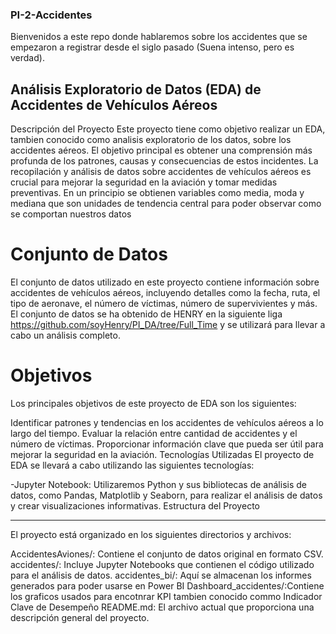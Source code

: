 ### PI-2-Accidentes
Bienvenidos a este repo donde hablaremos sobre los accidentes que se empezaron a registrar desde el siglo pasado (Suena intenso, pero es verdad).

## Análisis Exploratorio de Datos (EDA) de Accidentes de Vehículos Aéreos
Descripción del Proyecto
Este proyecto tiene como objetivo realizar un EDA, tambien conocido como analisis exploratorio de los datos, sobre los accidentes aéreos. El objetivo principal es obtener una comprensión más profunda de los patrones, causas y consecuencias de estos incidentes. La recopilación y análisis de datos sobre accidentes de vehículos aéreos es crucial para mejorar la seguridad en la aviación y tomar medidas preventivas. En un principio se obtienen variables como media, moda y mediana que son unidades de tendencia central para poder observar como se comportan nuestros datos

# Conjunto de Datos
El conjunto de datos utilizado en este proyecto contiene información sobre accidentes de vehículos aéreos, incluyendo detalles como la fecha, ruta, el tipo de aeronave, el número de víctimas, número de supervivientes y más. El conjunto de datos se ha obtenido de HENRY en la siguiente liga https://github.com/soyHenry/PI_DA/tree/Full_Time y se utilizará para llevar a cabo un análisis completo.

# Objetivos
Los principales objetivos de este proyecto de EDA son los siguientes:

Identificar patrones y tendencias en los accidentes de vehículos aéreos a lo largo del tiempo.
Evaluar la relación entre cantidad de accidentes y el número de víctimas.
Proporcionar información clave que pueda ser útil para mejorar la seguridad en la aviación.
Tecnologías Utilizadas
El proyecto de EDA se llevará a cabo utilizando las siguientes tecnologías:

-Jupyter Notebook: Utilizaremos Python y sus bibliotecas de análisis de datos, como Pandas, Matplotlib y Seaborn, para realizar el análisis de datos y crear visualizaciones informativas.
Estructura del Proyecto

____

El proyecto está organizado en los siguientes directorios y archivos:

AccidentesAviones/: Contiene el conjunto de datos original en formato CSV.
accidentes/: Incluye Jupyter Notebooks que contienen el código utilizado para el análisis de datos.
accidentes_bi/: Aquí se almacenan los informes generados para poder usarse en Power BI
Dashboard_accidentes/:Contiene los graficos usados para encotnrar KPI tambien conocido commo Indicador Clave de Desempeño
README.md: El archivo actual que proporciona una descripción general del proyecto.
